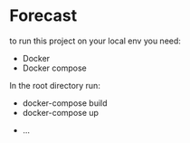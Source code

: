 # Forecast

to run this project on your local env you need:
 - Docker
 - Docker compose

In the root directory run:
 - docker-compose build
 - docker-compose up

* ...
